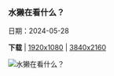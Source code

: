 ### 水獭在看什么？

日期：2024-05-28

**下载**  |  [1920x1080](https://cn.bing.com/th?id=OHR.MullOtter_ZH-CN9691813587_1920x1080.jpg)  |  [3840x2160](https://cn.bing.com/th?id=OHR.MullOtter_ZH-CN9691813587_UHD.jpg)

![水獭在看什么？](https://cn.bing.com/th?id=OHR.MullOtter_ZH-CN9691813587_1920x1080.jpg "青春期的欧洲水獭，斯佩尔维湖，苏格兰姆尔斯岛 (© Neil Henderson/Alamy Stock Photo)")

